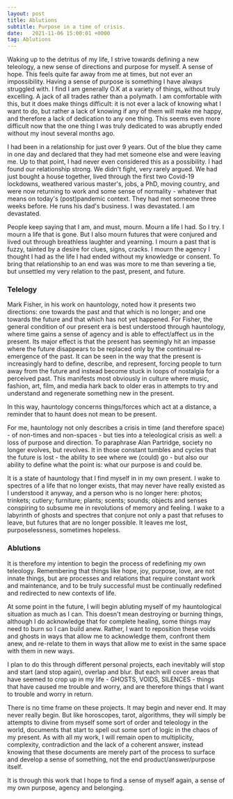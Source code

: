 ```yaml
---
layout: post
title: Ablutions
subtitle: Purpose in a time of crisis.
date:   2021-11-06 15:00:01 +0000
tag: Ablutions
---
```


Waking up to the detritus of my life, I strive towards defining a new teleology, a new sense of directions and purpose for myself. A sense of hope. This feels quite far away from me at times, but not ever an impossibility. Having a sense of purpose is something I have always struggled with. I find I am generally O.K at a variety of things, without truly excelling. A jack of all trades rather than a polymath. I am comfortable with this, but it does make things difficult: it is not ever a lack of knowing what I want to do, but rather a lack of knowing if any of them will make me happy, and therefore a lack of dedication to any one thing. This seems even more difficult now that the one thing I was truly dedicated to was abruptly ended without my inout several months ago.

I had been in a relationship for just over 9 years. Out of the blue they came in one day and declared that they had met someone else and were leaving me. Up to that point, I had never even considered this as a possibility. I had found our relationship strong. We didn't fight, very rarely argued. We had just bought a house together, lived through the first two Covid-19 lockdowns, weathered various master's, jobs, a PhD, moving country, and were now returning to work and some sense of normality - whatever that means on today's (post)pandemic context. They had met someone three weeks before. He runs his dad's business. I was devastated. I am devastated.

People keep saying that I am, and must, mourn. Mourn a life I had. So I try. I mourn a life that is gone. But I also mourn futures that were conjured and lived out through breathless laughter and yearning. I mourn a past that is fuzzy, tainted by a desire for clues, signs, cracks. I mourn the agency I thought I had as the life I had ended without my knowledge or consent. To bring that relationship to an end was was more to me than severing a tie, but unsettled my very relation to the past, present, and future.

### Telelogy

Mark Fisher, in his work on hauntology, noted how it presents two directions: one towards the past and that which is no longer; and one towards the future and that which has not yet happened. For Fisher, the general condition of our present era is best understood through hauntology, where time gains a sense of agency and is able to effect/affect us in the present. Its major effect is that the present has seemingly hit an impasse where the future disappears to be replaced only by the continual re-emergence of the past. It can be seen in the way that the present is increasingly hard to define, describe, and represent, forcing people to turn away from the future and instead become stuck in loops of nostalgia for a perceived past. This manifests most obviously in culture where music, fashion, art, film, and media hark back to older eras in attempts to try and understand and regenerate something new in the present.

In this way, hauntology concerns things/forces which act at a distance, a reminder that to haunt does not mean to be present.

For me, hauntology not only describes a crisis in time (and therefore space) - of non-times and non-spaces - but ties into a teleological crisis as well: a loss of purpose and direction. To paraphrase Alan Partridge, society no longer evolves, but revolves. It in those constant tumbles and cycles that the future is lost - the ability to see where we (could) go - but also our ability to define what the point is: what our purpose is and could be.

It is a state of hauntology that I find myself in in my own present. I wake to spectres of a life that no longer exists, that may never have really existed as I understood it anyway, and a person who is no longer here: photos; trinkets; cutlery; furniture; plants; scents; sounds; objects and senses conspiring to subsume me in revolutions of memory and feeling. I wake to a labyrinth of ghosts and spectres that conjure not only a past that refuses to leave, but futures that are no longer possible. It leaves me lost, purposelessness, sometimes hopeless.

### Ablutions

It is therefore my intention to begin the process of redefining my own teleology. Remembering that things like hope, joy, purpose, love, are not innate things, but are processes and relations that require constant work and maintenance, and to be truly successful must be continually redefined and redirected to new contexts of life.

At some point in the future, I will begin abluting myself of my hauntological situation as much as I can. This doesn't mean destroying or burning things, although I do acknowledge that for complete healing, some things may need to burn so I can build anew. Rather, I want to reposition these voids and ghosts in ways that allow me to acknowledge them, confront them anew, and re-relate to them in ways that allow me to exist in the same space with them in new ways.

I plan to do this through different personal projects, each inevitably will stop and start (and stop again), overlap and blur. But each will cover areas that have seemed to crop up in my life - GHOSTS, VOIDS, SILENCES - things that have caused me trouble and worry, and are therefore things that I want to trouble and worry in return.

There is no time frame on these projects. It may begin and never end. It may never really begin. But like horoscopes, tarot, algorithms, they will simply be attempts to divine from myself some sort of order and teleology in the world, documents that start to spell out some sort of logic in the chaos of my present. As with all my work, I will remain open to multiplicity, complexity, contradiction and the lack of a coherent answer, instead knowing that these documents are merely part of the process to surface and develop a sense of something, not the end product/answer/purpose itself.

It is through this work that I hope to find a sense of myself again, a sense of my own purpose, agency and belonging.
